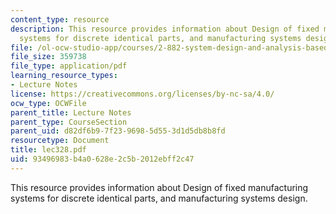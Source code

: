 ```yaml
---
content_type: resource
description: This resource provides information about Design of fixed manufacturing
  systems for discrete identical parts, and manufacturing systems design.
file: /ol-ocw-studio-app/courses/2-882-system-design-and-analysis-based-on-ad-and-complexity-theories-spring-2005/93496983b4a0628e2c5b2012ebff2c47_lec328.pdf
file_size: 359738
file_type: application/pdf
learning_resource_types:
- Lecture Notes
license: https://creativecommons.org/licenses/by-nc-sa/4.0/
ocw_type: OCWFile
parent_title: Lecture Notes
parent_type: CourseSection
parent_uid: d82df6b9-7f23-9698-5d55-3d1d5db8b8fd
resourcetype: Document
title: lec328.pdf
uid: 93496983-b4a0-628e-2c5b-2012ebff2c47
---
```

This resource provides information about Design of fixed manufacturing systems for discrete identical parts, and manufacturing systems design.